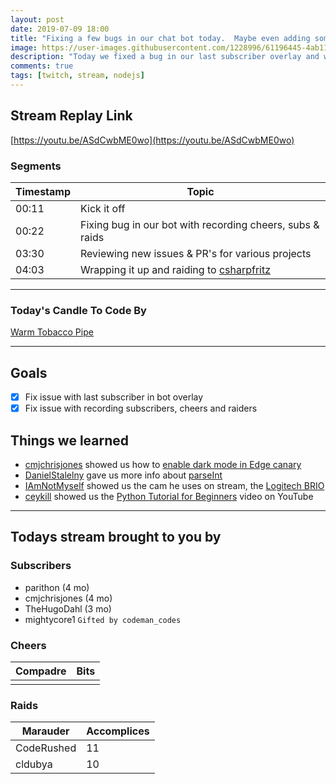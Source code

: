 ```yaml
---
layout: post
date: 2019-07-09 18:00
title: "Fixing a few bugs in our chat bot today.  Maybe even adding some new things."
image: https://user-images.githubusercontent.com/1228996/61196445-4ab11280-a694-11e9-95e0-162033a81f46.png
description: "Today we fixed a bug in our last subscriber overlay and worked at resolving issue with recording subscribers, raiders & cheers in our MongoDb."
comments: true
tags: [twitch, stream, nodejs]
---
```


## Stream Replay Link

[https://youtu.be/ASdCwbME0wo](https://youtu.be/ASdCwbME0wo)

<!--more-->

### Segments

| Timestamp | Topic                                                                       |
| ---       | ---                                                                         |
| 00:11     | Kick it off                                                                 |
| 00:22     | Fixing bug in our bot with recording cheers, subs & raids                   |
| 03:30     | Reviewing new issues & PR's for various projects                            |
| 04:03     | Wrapping it up and raiding to [csharpfritz](https://twitch.tv/csharpfritz)  |

---

### Today's Candle To Code By

[Warm Tobacco Pipe](https://amzn.to/2GSsMxX)

---

## Goals

- [x] Fix issue with last subscriber in bot overlay
- [x] Fix issue with recording subscribers, cheers and raiders

## Things we learned

- [cmjchrisjones](https://twitch.tv/cmjchrisjones) showed us how to [enable dark mode in Edge canary](https://www.onmsft.com/how-to/how-to-enable-dark-theme-now-in-microsoft-edge-insider-builds)
- [DanielStalelny](https://twitch.tv/DanielStalelny) gave us more info about [parseInt](https://developer.mozilla.org/en-US/docs/Web/JavaScript/Reference/Global_Objects/parseInt)
- [IAmNotMyself](https://twitch.tv/IAmNotMyself) showed us the cam he uses on stream, the [Logitech BRIO](https://amzn.to/30tERBP)
- [ceykill](https://twitch.tv/ceykill) showed us the [Python Tutorial for Beginners](https://www.youtube.com/watch?v=_uQrJ0TkZlc) video on YouTube

---

## Todays stream brought to you by

### Subscribers

- parithon (4 mo)
- cmjchrisjones (4 mo)
- TheHugoDahl (3 mo)
- mightycore1 `Gifted by codeman_codes`

### Cheers

| Compadre      | Bits      |
| ---           | ---       |
|               |           |

### Raids

| Marauder      | Accomplices   |
| ---           | ---           |
| CodeRushed    | 11            |
| cldubya       | 10            |
